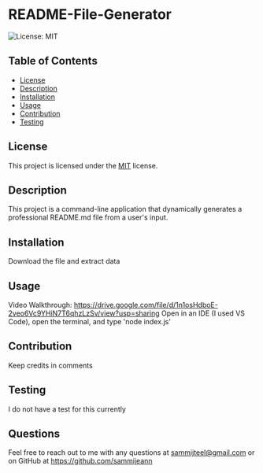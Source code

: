 # README-File-Generator

![License: MIT](https://img.shields.io/badge/License-MIT-yellow.svg)

## Table of Contents
- [License](#license)
- [Description](#description)
- [Installation](#installation)
- [Usage](#usage)
- [Contribution](#contribution)
- [Testing](#testing)

## License
This project is licensed under the [MIT](https://opensource.org/licenses/MIT) license.

## Description
This project is a command-line application that dynamically generates a professional README.md file from a user's input.

## Installation
Download the file and extract data

## Usage
Video Walkthrough: https://drive.google.com/file/d/1n1osHdboE-2veo6Vc9YHiN7T6qhzLzSv/view?usp=sharing
Open in an IDE (I used VS Code), open the terminal, and type 'node index.js'

## Contribution
Keep credits in comments

## Testing
I do not have a test for this currently

## Questions
Feel free to reach out to me with any questions at sammijteel@gmail.com or on GitHub at https://github.com/sammijeann